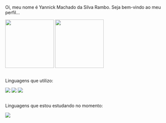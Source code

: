 Oi, meu nome é Yannick Machado da Silva Rambo. Seja bem-vindo ao meu perfil...

<div style="display: inline_block">  
  <img height="155px" src="https://github-readme-stats.vercel.app/api?username=YannickRambo&show_icons=true&count_private=true&hide_border=false&title_color=8b008b&icon_color=8b008b&text_color=c9d1d9&bg_color=0d1117"/> 
  <img height="155px" src="https://github-readme-stats.vercel.app/api/top-langs/?username=YannickRambo&layout=compact&hide_border=false&title_color=8b008b&text_color=c9d1d9&bg_color=0d1117" />
</div>

##

Linguagens que utilizo:
<div style="display: inline_block">
<img src="https://img.shields.io/badge/Java-ED8B00?style=for-the-badge&logo=java&logoColor=white">
<img src="https://img.shields.io/badge/HTML5-E34F26?style=for-the-badge&logo=html5&logoColor=white">
<img src="https://img.shields.io/badge/CSS3-1572B6?style=for-the-badge&logo=css3&logoColor=white">
</div>

##

Linguagens que estou estudando no momento:

<img src="https://img.shields.io/badge/MySQL-00000F?style=for-the-badge&logo=mysql&logoColor=white">
           









